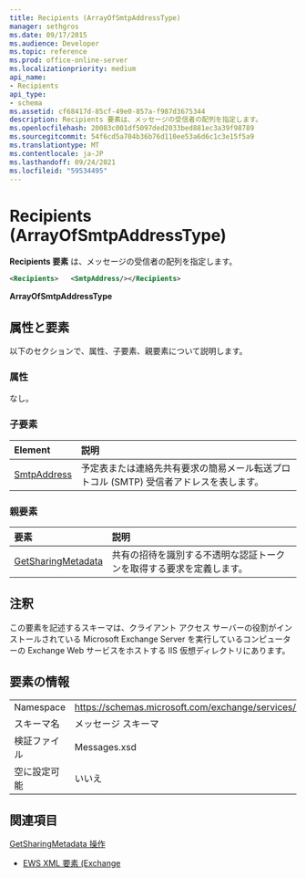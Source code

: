 ```yaml
---
title: Recipients (ArrayOfSmtpAddressType)
manager: sethgros
ms.date: 09/17/2015
ms.audience: Developer
ms.topic: reference
ms.prod: office-online-server
ms.localizationpriority: medium
api_name:
- Recipients
api_type:
- schema
ms.assetid: cf68417d-85cf-49e0-857a-f987d3675344
description: Recipients 要素は、メッセージの受信者の配列を指定します。
ms.openlocfilehash: 20083c001df5097ded2033bed881ec3a39f98789
ms.sourcegitcommit: 54f6cd5a704b36b76d110ee53a6d6c1c3e15f5a9
ms.translationtype: MT
ms.contentlocale: ja-JP
ms.lasthandoff: 09/24/2021
ms.locfileid: "59534495"
---
```

# <a name="recipients-arrayofsmtpaddresstype"></a>Recipients (ArrayOfSmtpAddressType)

**Recipients 要素** は、メッセージの受信者の配列を指定します。 
  
```xml
<Recipients>   <SmtpAddress/></Recipients>
```

 **ArrayOfSmtpAddressType**
## <a name="attributes-and-elements"></a>属性と要素

以下のセクションで、属性、子要素、親要素について説明します。
  
### <a name="attributes"></a>属性

なし。
  
### <a name="child-elements"></a>子要素

|**Element**|**説明**|
|:-----|:-----|
|[SmtpAddress](smtpaddress.md) <br/> |予定表または連絡先共有要求の簡易メール転送プロトコル (SMTP) 受信者アドレスを表します。  <br/> |
   
### <a name="parent-elements"></a>親要素

|**要素**|**説明**|
|:-----|:-----|
|[GetSharingMetadata](getsharingmetadata.md) <br/> |共有の招待を識別する不透明な認証トークンを取得する要求を定義します。  <br/> |
   
## <a name="remarks"></a>注釈

この要素を記述するスキーマは、クライアント アクセス サーバーの役割がインストールされている Microsoft Exchange Server を実行しているコンピューターの Exchange Web サービスをホストする IIS 仮想ディレクトリにあります。
  
## <a name="element-information"></a>要素の情報

|||
|:-----|:-----|
|Namespace  <br/> |https://schemas.microsoft.com/exchange/services/2006/messages  <br/> |
|スキーマ名  <br/> |メッセージ スキーマ  <br/> |
|検証ファイル  <br/> |Messages.xsd  <br/> |
|空に設定可能  <br/> |いいえ  <br/> |
   
## <a name="see-also"></a>関連項目



[GetSharingMetadata 操作](getsharingmetadata-operation.md)


- [EWS XML 要素 (Exchange](ews-xml-elements-in-exchange.md)

